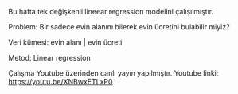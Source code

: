Bu hafta tek değişkenli lineear regression modelini çalışılmıştır.

Problem: Bir sadece evin alanını bilerek evin ücretini bulabilir miyiz?

Veri kümesi: evin alanı | evin ücreti

Metod: Linear regression

Çalışma Youtube üzerinden canlı yayın yapılmıştır. Youtube linki:
https://youtu.be/XNBwxETLxP0

